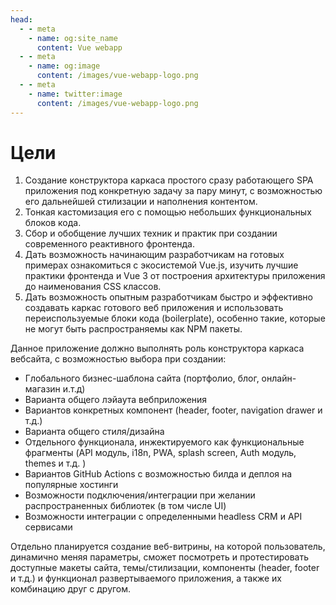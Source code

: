 ```yaml
---
head:
  - - meta
    - name: og:site_name
      content: Vue webapp
  - - meta
    - name: og:image
      content: /images/vue-webapp-logo.png
  - - meta
    - name: twitter:image
      content: /images/vue-webapp-logo.png
---
```


# Цели 

1. Создание конструктора каркаса простого сразу работающего SPA приложения под конкретную задачу за пару минут, с возможностью его дальнейшей стилизации и наполнения контентом.
2. Тонкая кастомизация его с помощью небольших функциональных блоков кода.
3. Сбор и обобщение лучших техник и практик при создании современного реактивного фронтенда.
4. Дать возможность начинающим разработчикам на готовых примерах ознакомиться с экосистемой Vue.js, изучить лучшие практики фронтенда и Vue 3 от построения архитектуры приложения до наименования CSS классов.
5. Дать возможность опытным разработчикам быстро и эффективно создавать каркас готового веб приложения и  использовать переиспользуемые блоки кода (boilerplate), особенно такие, которые не могут быть распространяемы как NPM пакеты.

Данное приложение должно выполнять роль конструктора каркаса вебсайта, с возможностью выбора при создании:
- Глобального бизнес-шаблона сайта (портфолио, блог, онлайн-магазин и.т.д)
- Варианта общего лэйаута вебприложения
- Вариантов конкретных компонент (header, footer, navigation drawer и т.д.)
- Варианта общего стиля/дизайна
- Отдельного функционала, инжектируемого как функциональные фрагменты (API модуль, i18n, PWA, splash screen, Auth модуль, themes и т.д. )
- Вариантов GitHub Actions с возможностью билда и деплоя на популярные хостинги 
- Возможности подключения/интеграции при желании распространенных библиотек (в том числе UI)
- Возможности интеграции c определенными headless CRM и API сервисами

Отдельно планируется создание веб-витрины, на которой пользователь, динамично меняя параметры, сможет посмотреть и протестировать доступные макеты сайта, темы/стилизации, компоненты (header, footer и т.д.) и функционал развертываемого приложения, а также их комбинацию друг с другом.
